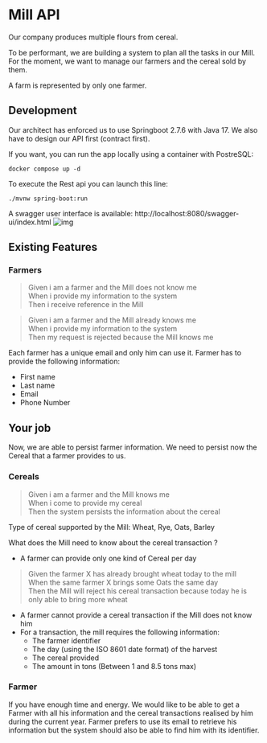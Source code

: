 # Mill API

Our company produces multiple flours from cereal.

To be performant, we are building a system to plan all the tasks in our Mill.
For the moment, we want to manage our farmers and the cereal sold by them.

A farm is represented by only one farmer.

## Development

Our architect has enforced us to use Springboot 2.7.6 with Java 17.
We also have to design our API first (contract first).

If you want, you can run the app locally using a container with PostreSQL:

```shell
docker compose up -d
```

To execute the Rest api you can launch this line:
```shell
./mvnw spring-boot:run
```

A swagger user interface is available: http://localhost:8080/swagger-ui/index.html
![img](./docs/swagger-ui.png)

## Existing Features

### Farmers

> Given i am a farmer and the Mill does not know me  
  When i provide my information to the system  
  Then i receive reference in the Mill 

> Given i am a farmer and the Mill already knows me  
  When i provide my information to the system  
  Then my request is rejected because the Mill knows me

Each farmer has a unique email and only him can use it.
Farmer has to provide the following information:
- First name
- Last name
- Email
- Phone Number

## Your job

Now, we are able to persist farmer information.
We need to persist now the Cereal that a farmer provides to us.

### Cereals
> Given i am a farmer and the Mill knows me  
  When i come to provide my cereal  
  Then the system persists the information about the cereal

Type of cereal supported by the Mill: Wheat, Rye, Oats, Barley

What does the Mill need to know about the cereal transaction ?
- A farmer can provide only one kind of Cereal per day
> Given the farmer X has already brought wheat today to the mill  
  When the same farmer X brings some Oats the same day  
  Then the Mill will reject his cereal transaction because today he is only able to bring more wheat
- A farmer cannot provide a cereal transaction if the Mill does not know him
- For a transaction, the mill requires the following information:
  - The farmer identifier 
  - The day (using the ISO 8601 date format) of the harvest
  - The cereal provided
  - The amount in tons (Between 1 and 8.5 tons max)

### Farmer

If you have enough time and energy.
We would like to be able to get a Farmer with all his information and the cereal transactions realised by him during the current year.
Farmer prefers to use its email to retrieve his information but the system should also be able to find him with its identifier.
